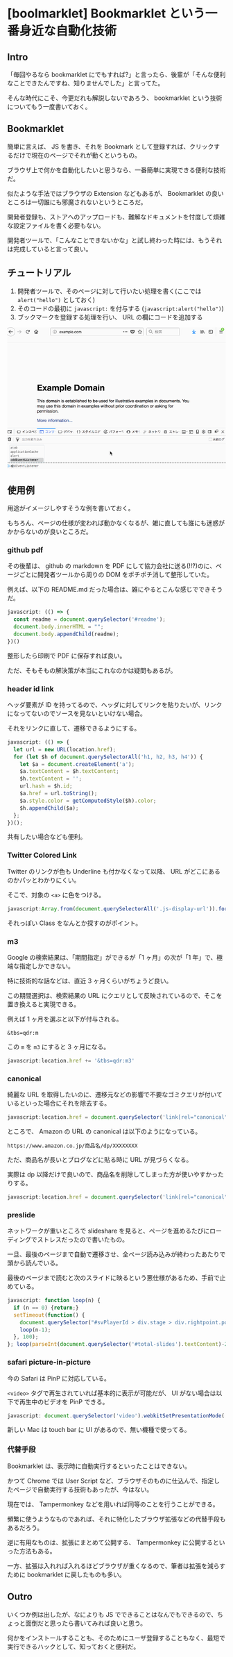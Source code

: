 # [boolmarklet] Bookmarklet という一番身近な自動化技術

## Intro

「毎回やるなら bookmarklet にでもすれば?」と言ったら、後輩が「そんな便利なことできたんですね、知りませんでした」と言ってた。

そんな時代にこそ、今更だれも解説しないであろう、 bookmarklet という技術についてもう一度書いておく。


## Bookmarklet

簡単に言えば、 JS を書き、それを Bookmark として登録すれば、クリックするだけで現在のページでそれが動くというもの。

ブラウザ上で何かを自動化したいと思うなら、一番簡単に実現できる便利な技術だ。

似たような手法ではブラウザの Extension などもあるが、 Bookmarklet の良いところは一切誰にも邪魔されないというところだ。

開発者登録も、ストアへのアップロードも、難解なドキュメントを忖度して煩雑な設定ファイルを書く必要もない。

開発者ツールで、「こんなことできないかな」と試し終わった時には、もうそれは完成していると言って良い。


## チュートリアル

1. 開発者ツールで、そのページに対して行いたい処理を書く(ここでは `alert("hello")` としておく)
2. そのコードの最初に `javascript:` を付与する (`javascript:alert("hello")`)
3. ブックマークを登録する処理を行い、 URL の欄にコードを追加する

![screencast of adding bookmarklet to browser](bookmarklet.gif#832x539 'bookmarklet on firefox')


## 使用例

用途がイメージしやすそうな例を書いておく。

もちろん、ページの仕様が変われば動かなくなるが、雑に直しても誰にも迷惑がかからないのが良いところだ。


### github pdf

その後輩は、 github の markdown を PDF にして協力会社に送る(!!?)のに、ページごとに開発者ツールから周りの DOM をポチポチ消して整形していた。

例えば、以下の README.md だった場合は、雑にやるとこんな感じでできそうだ。


```js
javascript: (() => {
  const readme = document.querySelector('#readme');
  document.body.innerHTML = "";
  document.body.appendChild(readme);
})()
```

整形したら印刷で PDF に保存すれば良い。

ただ、そもそもの解決策が本当にこれなのかは疑問もあるが。


### header id link

ヘッダ要素が ID を持ってるので、ヘッダに対してリンクを貼りたいが、リンクになってないのでソースを見ないといけない場合。

それをリンクに直して、遷移できるようにする。


```js
javascript: (() => {
  let url = new URL(location.href);
  for (let $h of document.querySelectorAll('h1, h2, h3, h4')) {
    let $a = document.createElement('a');
    $a.textContent = $h.textContent;
    $h.textContent = '';
    url.hash = $h.id;
    $a.href = url.toString();
    $a.style.color = getComputedStyle($h).color;
    $h.appendChild($a);
  };
})();
```

共有したい場合なども便利。


### Twitter Colored Link

Twitter のリンクが色も Underline も付かなくなって以降、 URL がどこにあるのかパッとわかりにくい。

そこで、対象の `<a>` に色をつける。


```js
javascript:Array.from(document.querySelectorAll('.js-display-url')).forEach((a) => a.style.color="red")
```

それっぽい Class をなんとか探すのがポイント。


### m3

Google の検索結果は、「期間指定」ができるが「1 ヶ月」の次が「1 年」で、極端な指定しかできない。

特に技術的な話などは、直近 3 ヶ月くらいがちょうど良い。

この期間選択は、検索結果の URL にクエリとして反映されているので、そこを置き換えると実現できる。

例えば 1 ヶ月を選ぶと以下が付与される。


```text
&tbs=qdr:m
```

この `m` を `m3` にすると 3 ヶ月になる。


```js
javascript:location.href += '&tbs=qdr:m3'
```


### canonical

綺麗な URL を取得したいのに、遷移元などの影響で不要なゴミクエリが付いているといった場合にそれを除去する。


```js
javascript:location.href = document.querySelector('link[rel="canonical"]').href
```

ところで、 Amazon の URL の canonical は以下のようになっている。


```url
https://www.amazon.co.jp/商品名/dp/XXXXXXXX
```

ただ、商品名が長いとブログなどに貼る時に URL が見づらくなる。

実際は dp 以降だけで良いので、商品名を削除してしまった方が使いやすかったりする。


```js
javascript:location.href = document.querySelector('link[rel="canonical"]').href.replace(/amazon.co.jp\/.*\/dp/, 'amazon.co.jp/dp');
```


### preslide

ネットワークが重いところで slideshare を見ると、ページを進めるたびにローディングでストレスだったので書いたもの。

一旦、最後のページまで自動で遷移させ、全ページ読み込みが終わったあたりで頭から読んでいる。

最後のページまで読むと次のスライドに映るという悪仕様があるため、手前で止めている。


```js
javascript: function loop(n) {
  if (n == 0) {return;}
  setTimeout(function() {
    document.querySelector("#svPlayerId > div.stage > div.rightpoint.pointly").click();
    loop(n-1);
  }, 100);
}; loop(parseInt(document.querySelector('#total-slides').textContent)-2);
```


### safari picture-in-picture

今の Safari は PinP に対応している。

`<video>` タグで再生されていれば基本的に表示が可能だが、 UI がない場合は以下で再生中のビデオを PinP できる。


```js
javascript: document.querySelector('video').webkitSetPresentationMode('picture-in-picture')
```

新しい Mac は touch bar に UI があるので、無い機種で使ってる。


### 代替手段

Bookmarklet は、表示時に自動実行するといったことはできない。

かつて Chrome では User Script など、ブラウザそのものに仕込んで、指定したページで自動実行する技術もあったが、今はない。

現在では、 Tampermonkey などを用いれば同等のことを行うことができる。

頻繁に使うようなものであれば、それに特化したブラウザ拡張などの代替手段もあるだろう。

逆に有用なものは、拡張にまとめて公開する、 Tampermonkey に公開するといった方法もある。

一方、拡張は入れれば入れるほどブラウザが重くなるので、筆者は拡張を減らすために bookmarklet に戻したものも多い。


## Outro

いくつか例は出したが、なによりも JS でできることはなんでもできるので、ちょっと面倒だと思ったら書いてみれば良いと思う。

何かをインストールすることも、そのためにユーザ登録することもなく、最短で実行できるハックとして、知っておくと便利だ。
